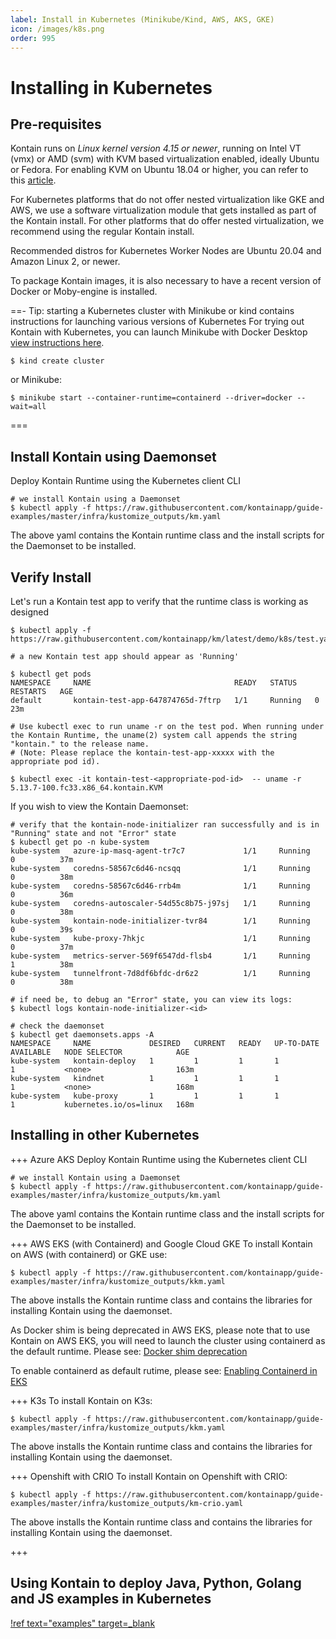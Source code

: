 ```yaml
---
label: Install in Kubernetes (Minikube/Kind, AWS, AKS, GKE)
icon: /images/k8s.png
order: 995
---
```


# Installing in Kubernetes
## Pre-requisites
Kontain runs on *Linux kernel version 4.15 or newer*, running on Intel VT (vmx) or AMD (svm) with KVM based virtualization enabled, ideally Ubuntu or Fedora.  For enabling KVM on Ubuntu 18.04 or higher, you can refer to this [article](https://linuxize.com/post/how-to-install-kvm-on-ubuntu-18-04/).

For Kubernetes platforms that do not offer nested virtualization like GKE and AWS, we use a software virtualization module that gets installed as part of the Kontain install.  For other platforms that do offer nested virtualization, we recommend using the regular Kontain install.

Recommended distros for Kubernetes Worker Nodes are Ubuntu 20.04 and Amazon Linux 2, or newer.

To package Kontain images, it is also necessary to have a recent version of Docker or Moby-engine is installed.

==- Tip: starting a Kubernetes cluster with Minikube or kind
contains instructions for launching various versions of Kubernetes
For trying out Kontain with Kubernetes, you can launch Minikube with Docker Desktop [view instructions here](/appendix/minikube/).

```shell
$ kind create cluster
```

or Minikube:

```shell
$ minikube start --container-runtime=containerd --driver=docker --wait=all
```
===

## Install Kontain using Daemonset 
Deploy Kontain Runtime using the Kubernetes client CLI

```shell
# we install Kontain using a Daemonset
$ kubectl apply -f https://raw.githubusercontent.com/kontainapp/guide-examples/master/infra/kustomize_outputs/km.yaml
```

The above yaml contains the Kontain runtime class and the install scripts for the Daemonset to be installed.

## Verify Install
Let's run a Kontain test app to verify that the runtime class is working as designed

```shell
$ kubectl apply -f https://raw.githubusercontent.com/kontainapp/km/latest/demo/k8s/test.yaml

# a new Kontain test app should appear as 'Running'

$ kubectl get pods 
NAMESPACE     NAME                                READY   STATUS    RESTARTS   AGE
default       kontain-test-app-647874765d-7ftrp   1/1     Running   0          23m

# Use kubectl exec to run uname -r on the test pod. When running under the Kontain Runtime, the uname(2) system call appends the string "kontain." to the release name. 
# (Note: Please replace the kontain-test-app-xxxxx with the appropriate pod id).

$ kubectl exec -it kontain-test-<appropriate-pod-id>  -- uname -r
5.13.7-100.fc33.x86_64.kontain.KVM
```

If you wish to view the Kontain Daemonset:
```shell
# verify that the kontain-node-initializer ran successfully and is in "Running" state and not "Error" state
$ kubectl get po -n kube-system
kube-system   azure-ip-masq-agent-tr7c7             1/1     Running   0          37m
kube-system   coredns-58567c6d46-ncsqq              1/1     Running   0          38m
kube-system   coredns-58567c6d46-rrb4m              1/1     Running   0          36m
kube-system   coredns-autoscaler-54d55c8b75-j97sj   1/1     Running   0          38m
kube-system   kontain-node-initializer-tvr84        1/1     Running   0          39s
kube-system   kube-proxy-7hkjc                      1/1     Running   0          37m
kube-system   metrics-server-569f6547dd-flsb4       1/1     Running   1          38m
kube-system   tunnelfront-7d8df6bfdc-dr6z2          1/1     Running   0          38m

# if need be, to debug an "Error" state, you can view its logs:
$ kubectl logs kontain-node-initializer-<id>

# check the daemonset
$ kubectl get daemonsets.apps -A
NAMESPACE     NAME             DESIRED   CURRENT   READY   UP-TO-DATE   AVAILABLE   NODE SELECTOR            AGE
kube-system   kontain-deploy   1         1         1       1            1           <none>                   163m
kube-system   kindnet          1         1         1       1            1           <none>                   168m
kube-system   kube-proxy       1         1         1       1            1           kubernetes.io/os=linux   168m
```

## Installing in other Kubernetes
+++ Azure AKS
Deploy Kontain Runtime using the Kubernetes client CLI

```shell
# we install Kontain using a Daemonset
$ kubectl apply -f https://raw.githubusercontent.com/kontainapp/guide-examples/master/infra/kustomize_outputs/km.yaml
```

The above yaml contains the Kontain runtime class and the install scripts for the Daemonset to be installed.

+++ AWS EKS (with Containerd) and Google Cloud GKE
To install Kontain on AWS (with containerd) or GKE use:

```shell
$ kubectl apply -f https://raw.githubusercontent.com/kontainapp/guide-examples/master/infra/kustomize_outputs/kkm.yaml
```

The above installs the Kontain runtime class and contains the libraries for installing Kontain using the daemonset.

As Docker shim is being deprecated in AWS EKS, please note that to use Kontain on AWS EKS, you will need to launch the cluster using containerd as the default runtime.  Please see: [Docker shim deprecation](https://docs.aws.amazon.com/eks/latest/userguide/dockershim-deprecation.html)

 To enable containerd as default rutime, please see: [Enabling Containerd in EKS](https://docs.aws.amazon.com/eks/latest/userguide/eks-optimized-ami.html#containerd-bootstrap)

+++ K3s
To install Kontain on K3s:

```shell
$ kubectl apply -f https://raw.githubusercontent.com/kontainapp/guide-examples/master/infra/kustomize_outputs/kkm.yaml
```

The above installs the Kontain runtime class and contains the libraries for installing Kontain using the daemonset.

+++ Openshift with CRIO
To install Kontain on Openshift with CRIO:

```shell
$ kubectl apply -f https://raw.githubusercontent.com/kontainapp/guide-examples/master/infra/kustomize_outputs/km-crio.yaml
```

The above installs the Kontain runtime class and contains the libraries for installing Kontain using the daemonset.

+++

## Using Kontain to deploy Java, Python, Golang and JS examples in Kubernetes
[!ref text="examples" target=_blank](https://github.com/kontainapp/guide-examples/tree/master/examples)